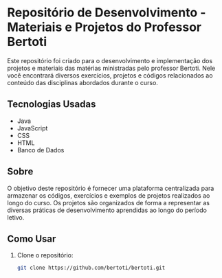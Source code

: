 # Repositório de Desenvolvimento - Materiais e Projetos do Professor Bertoti

Este repositório foi criado para o desenvolvimento e implementação dos projetos e materiais das matérias ministradas pelo professor Bertoti. Nele você encontrará diversos exercícios, projetos e códigos relacionados ao conteúdo das disciplinas abordados durante o curso.

## Tecnologias Usadas

- Java
- JavaScript
- CSS
- HTML
- Banco de Dados

## Sobre

O objetivo deste repositório é fornecer uma plataforma centralizada para armazenar os códigos, exercícios e exemplos de projetos realizados ao longo do curso. Os projetos são organizados de forma a representar as diversas práticas de desenvolvimento aprendidas ao longo do período letivo.

## Como Usar

1. Clone o repositório:
   ```bash
   git clone https://github.com/bertoti/bertoti.git
